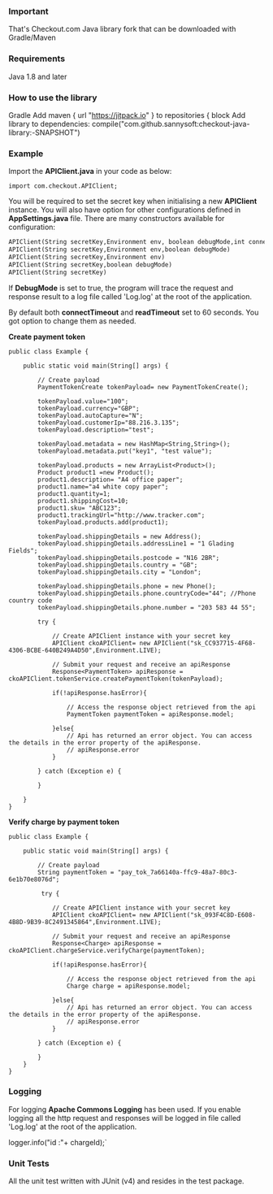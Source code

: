 ### Important

That's Checkout.com Java library fork that can be downloaded with Gradle/Maven

### Requirements

Java 1.8 and later

### How to use the library

Gradle
Add maven { url "https://jitpack.io" } to repositories { block
Add library to dependencies:
compile("com.github.sannysoft:checkout-java-library:-SNAPSHOT")

### Example

Import the **APIClient.java** in your code as below:   
```
import com.checkout.APIClient;
```

You will be required to set the secret key when initialising a new **APIClient** instance. You will also have option for other configurations defined in **AppSettings.java** file. There are many constructors available for configuration:

```html
APIClient(String secretKey,Environment env, boolean debugMode,int connectTimeout,int readTimeout)
APIClient(String secretKey,Environment env,boolean debugMode)
APIClient(String secretKey,Environment env)
APIClient(String secretKey,boolean debugMode) 
APIClient(String secretKey)
```

If **DebugMode** is set to true, the program will trace the request and response result to a log file called 'Log.log' at the root of the application.

By default both **connectTimeout** and **readTimeout** set to 60 seconds. You got option to change them as needed.

**Create payment token**

```
public class Example {

	public static void main(String[] args) {
			
		// Create payload
	    PaymentTokenCreate tokenPayload= new PaymentTokenCreate();

	    tokenPayload.value="100";
	    tokenPayload.currency="GBP";
	    tokenPayload.autoCapture="N";
	    tokenPayload.customerIp="88.216.3.135";
	    tokenPayload.description="test";

	    tokenPayload.metadata = new HashMap<String,String>();
	    tokenPayload.metadata.put("key1", "test value");

	    tokenPayload.products = new ArrayList<Product>();
	    Product product1 =new Product();
	    product1.description= "A4 office paper";
	    product1.name="a4 white copy paper";
	    product1.quantity=1;
	    product1.shippingCost=10;
	    product1.sku= "ABC123";
	    product1.trackingUrl="http://www.tracker.com";
	    tokenPayload.products.add(product1);

	    tokenPayload.shippingDetails = new Address();
	    tokenPayload.shippingDetails.addressLine1 = "1 Glading Fields";
	    tokenPayload.shippingDetails.postcode = "N16 2BR";
	    tokenPayload.shippingDetails.country = "GB";
	    tokenPayload.shippingDetails.city = "London";

	    tokenPayload.shippingDetails.phone = new Phone();
	    tokenPayload.shippingDetails.phone.countryCode="44"; //Phone country code
	    tokenPayload.shippingDetails.phone.number = "203 583 44 55";

	    try {

	        // Create APIClient instance with your secret key
	        APIClient ckoAPIClient= new APIClient("sk_CC937715-4F68-4306-BCBE-640B249A4D50",Environment.LIVE);

	        // Submit your request and receive an apiResponse
	        Response<PaymentToken> apiResponse = ckoAPIClient.tokenService.createPaymentToken(tokenPayload);

	        if(!apiResponse.hasError){

	            // Access the response object retrieved from the api
	            PaymentToken paymentToken = apiResponse.model; 

	        }else{
	            // Api has returned an error object. You can access the details in the error property of the apiResponse.
	            // apiResponse.error
	        }

	    } catch (Exception e) {

	    }

	}
}
```

**Verify charge by payment token**

```
public class Example {

	public static void main(String[] args) {
		
		// Create payload
	    String paymentToken = "pay_tok_7a66140a-ffc9-48a7-80c3-6e1b70e8076d";

	     try {

	        // Create APIClient instance with your secret key
	        APIClient ckoAPIClient= new APIClient("sk_093F4C8D-E608-4B8D-9B39-8C2491345864",Environment.LIVE);

	        // Submit your request and receive an apiResponse
	        Response<Charge> apiResponse = ckoAPIClient.chargeService.verifyCharge(paymentToken);

	        if(!apiResponse.hasError){

	            // Access the response object retrieved from the api
	            Charge charge = apiResponse.model; 

	        }else{
	            // Api has returned an error object. You can access the details in the error property of the apiResponse.
	            // apiResponse.error
	        }

	    } catch (Exception e) {

	    }
	}
}
```

### Logging

For logging **Apache Commons Logging** has been used. If you enable logging all the http request and responses will be logged in file called 'Log.log' at the root of the application.   

logger.info("id :"+ chargeId);`

### Unit Tests

All the unit test written with JUnit (v4) and resides in the test package.
